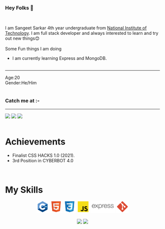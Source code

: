 ### Hey Folks 👋
<br>

I am Sangeet Sarkar 4th year undergraduate from [National Institute of Technology](http://www.nits.ac.in/). I am full stack developer and always interested to learn and try out new things😊
<br><br>
Some Fun things I am doing
<br>
- I am currently learning Express and MongoDB.
<br><br>
<hr>
Age:20<br>
Gender:He/Him
<br><br>

### Catch me at :-
<hr>

<code><a title="Gmail" href="https://mail.google.com/mail/u/0/?view=cm&fs=1&to=sangeetsarkar2002@gmail.com&tf=1"><img height="35" src="https://ssl.gstatic.com/ui/v1/icons/mail/rfr/gmail.ico"></a></code>
<code><a title="LinkedIn" href="https://www.linkedin.com/in/sangeet-sangeet-67a9001b7/"><img height="35" src="https://static-exp1.licdn.com/sc/h/al2o9zrvru7aqj8e1x2rzsrca"></a></code>
<code><a title="Facebook" href="https://www.facebook.com/sangeetsarkar2002/"><img height="35" src="https://upload.wikimedia.org/wikipedia/commons/thumb/0/05/Facebook_Logo_%282019%29.png/1024px-Facebook_Logo_%282019%29.png"></a></code>
<br><br>   
# Achievements
- Finalist CSS HACKS 1.0 (2021).
- 3rd Position in CYBERBOT 4.0

<br>

# My Skills
<div ="myskills" align="center" width="80%">
    <code><img title="C++" height="40" src="img/cpp.svg"></code>
    <code><img title="html" height="40" src="img/html.svg"></code>
    <code><img title="CSS" height="40" src="img/css.svg"></code>
   <code><img title="JavaScript (JS)" height="40" src="img/javascript.svg"></code>
  <code><img title="Express" height="40" src="img/expressjs-ar21.svg"></code>
    <code><img title="Git" height="40" src="img/git.svg"></code>
<br><br>

<div align="center" width=100%>
  <code><img height="150" src="https://github-readme-stats.vercel.app/api/top-langs/?username=SangeetSarkar&theme=cobalt&layout=compact"></code>
  <code><img height="150" src="https://github-readme-stats.vercel.app/api?username=SangeetSarkar&count_private=t&hide=stars&theme=cobalt"></code>
</div>
